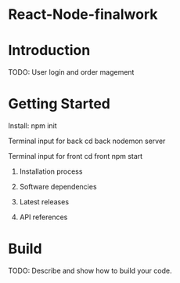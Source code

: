 # React-Node-finalwork
# Introduction

TODO: User login and order magement



# Getting Started

Install:
npm init


Terminal input for back
cd back
nodemon server 

Terminal input for front
cd front
npm start



1. Installation process

2. Software dependencies

3. Latest releases

4. API references



# Build

TODO: Describe and show how to build your code.

```
